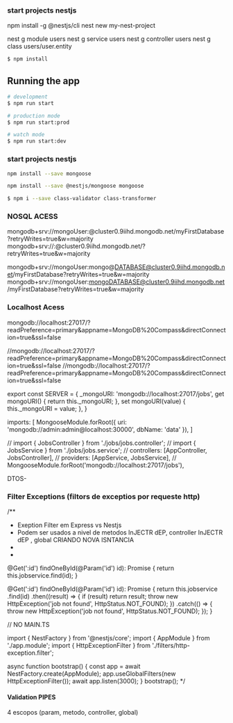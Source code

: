 ### start projects nestjs

npm install -g @nestjs/cli
nest new my-nest-project

nest g module users
nest g service users
nest g controller users
nest g class users/user.entity

```bash
$ npm install
```

## Running the app

```bash
# development
$ npm run start

# production mode
$ npm run start:prod
```

```bash
# watch mode
$ npm run start:dev
```

### start projects nestjs

```bash
npm install --save mongoose
```
```bash
npm install --save @nestjs/mongoose mongoose

$ npm i --save class-validator class-transformer
```

### NOSQL ACESS

mongodb+srv://mongoUser:<password>@cluster0.9iihd.mongodb.net/myFirstDatabase?retryWrites=true&w=majority
mongodb+srv://<mongoUser>:<password>@cluster0.9iihd.mongodb.net/<myFirstDatabase>?retryWrites=true&w=majority


mongodb+srv://mongoUser:mongo@DATABASE@cluster0.9iihd.mongodb.net/myFirstDatabase?retryWrites=true&w=majority
mongodb+srv://mongoUser:mongoDATABASE@cluster0.9iihd.mongodb.net/myFirstDatabase?retryWrites=true&w=majority

### Localhost Acess 

mongodb://localhost:27017/?readPreference=primary&appname=MongoDB%20Compass&directConnection=true&ssl=false

//mongodb://localhost:27017/?readPreference=primary&appname=MongoDB%20Compass&directConnection=true&ssl=false
//mongodb://localhost:27017/?readPreference=primary&appname=MongoDB%20Compass&directConnection=true&ssl=false


export const SERVER = {
    _mongoURI: 'mongodb://localhost:27017/jobs',
    get mongoURI() {
        return this._mongoURI;
    },
    set mongoURI(value) {
        this._mongoURI = value;
    },
}


imports: [
    MongooseModule.forRoot({
       uri: 'mongodb://admin:admin@localhost:30000',
       dbName: 'data'
    }),
  ]


// import { JobsController } from './jobs/jobs.controller';
// import { JobsService } from './jobs/jobs.service';
// controllers: [AppController, JobsController],
// providers: [AppService, JobsService],
// MongooseModule.forRoot('mongodb://localhost:27017/jobs'),



DTOS-




### Filter Exceptions (filtors de exceptios por requeste http)

/**
 * Exeption Filter em Express vs Nestjs  
 *  Podem ser usados a nivel de metodos InJECTR dEP, controller InJECTR dEP , global CRIANDO NOVA ISNTANCIA
 *  
 * 
  @Get(':id')
  findOneById(@Param('id') id): Promise<Job> {
    return this.jobservice.find(id);
  }

@Get(':id')
findOneById(@Param('id') id): Promise<Job> {
  return this.jobservice
    .find(id)
    .then((result) => {
    if (result) return result;
      throw new HttpException('job not found', HttpStatus.NOT_FOUND);
    })
    .catch(() => {
      throw new HttpException('job not found', HttpStatus.NOT_FOUND);
  });
}

// NO MAIN.TS

import { NestFactory } from '@nestjs/core';
import { AppModule } from './app.module';
import { HttpExceptionFilter } from './filters/http-exception.filter';

async function bootstrap() {
  const app = await NestFactory.create(AppModule);
  app.useGlobalFilters(new HttpExceptionFilter());
  await app.listen(3000);
}
bootstrap();
 */
 #### Validation PIPES
  
4 escopos  (param, metodo, controller, global)